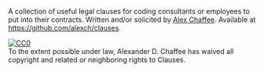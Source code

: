 A collection of useful legal clauses for coding consultants or employees to put into their contracts. Written and/or solicited by <a href="http://alexchaffee.com">Alex Chaffee</a>. Available at <https://github.com/alexch/clauses>.

<p xmlns:dct="http://purl.org/dc/terms/">
  <a rel="license"
     href="http://creativecommons.org/publicdomain/zero/1.0/">
    <img src="http://i.creativecommons.org/p/zero/1.0/88x31.png" style="border-style: none;" alt="CC0" />
  </a>
  <br />
  To the extent possible under law,
  <span resource="[_:publisher]" rel="dct:publisher">
    <span property="dct:title">Alexander D. Chaffee</span></span>
  has waived all copyright and related or neighboring rights to
  <span property="dct:title">Clauses</span>.
</p>